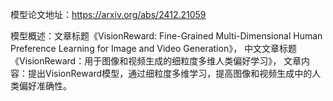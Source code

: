 模型论文地址：https://arxiv.org/abs/2412.21059

模型概述：文章标题《VisionReward: Fine-Grained Multi-Dimensional Human Preference Learning for Image and Video Generation》，
中文文章标题《VisionReward：用于图像和视频生成的细粒度多维人类偏好学习》，
文章内容：提出VisionReward模型，通过细粒度多维学习，提高图像和视频生成中的人类偏好准确性。
